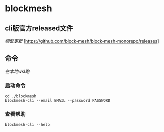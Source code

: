 # blockmesh
## cli版官方released文件
*频繁更新*
[https://github.com/block-mesh/block-mesh-monorepo/releases]
## 命令
*在本地wsl跑*
### 启动命令
```
cd ./blockmesh
blockmesh-cli --email EMAIL --password PASSWORD
```
### 查看帮助
```
blockmesh-cli --help
```
